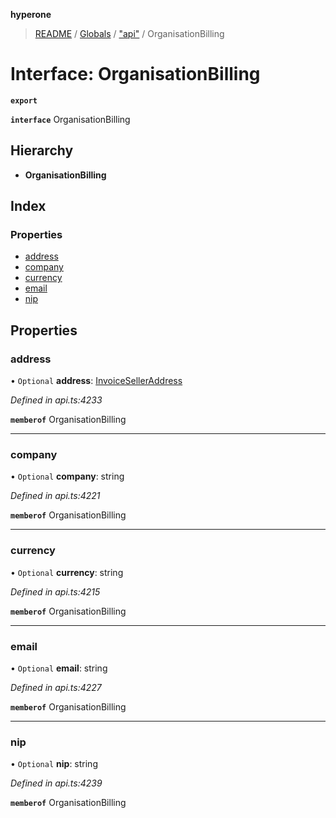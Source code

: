 **hyperone**

> [README](../README.md) / [Globals](../globals.md) / ["api"](../modules/_api_.md) / OrganisationBilling

# Interface: OrganisationBilling

**`export`** 

**`interface`** OrganisationBilling

## Hierarchy

* **OrganisationBilling**

## Index

### Properties

* [address](_api_.organisationbilling.md#address)
* [company](_api_.organisationbilling.md#company)
* [currency](_api_.organisationbilling.md#currency)
* [email](_api_.organisationbilling.md#email)
* [nip](_api_.organisationbilling.md#nip)

## Properties

### address

• `Optional` **address**: [InvoiceSellerAddress](_api_.invoiceselleraddress.md)

*Defined in api.ts:4233*

**`memberof`** OrganisationBilling

___

### company

• `Optional` **company**: string

*Defined in api.ts:4221*

**`memberof`** OrganisationBilling

___

### currency

• `Optional` **currency**: string

*Defined in api.ts:4215*

**`memberof`** OrganisationBilling

___

### email

• `Optional` **email**: string

*Defined in api.ts:4227*

**`memberof`** OrganisationBilling

___

### nip

• `Optional` **nip**: string

*Defined in api.ts:4239*

**`memberof`** OrganisationBilling
